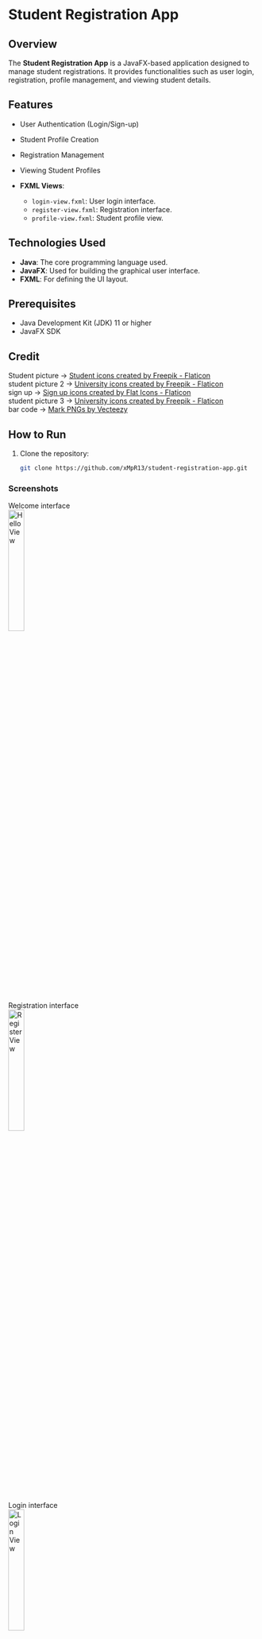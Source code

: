 # Student Registration App

## Overview
The **Student Registration App** is a JavaFX-based application designed to manage student registrations. It provides functionalities such as user login, registration, profile management, and viewing student details.

## Features
- User Authentication (Login/Sign-up)
- Student Profile Creation
- Registration Management
- Viewing Student Profiles

- **FXML Views**: 
  - `login-view.fxml`: User login interface.
  - `register-view.fxml`: Registration interface.
  - `profile-view.fxml`: Student profile view.
  
## Technologies Used
- **Java**: The core programming language used.
- **JavaFX**: Used for building the graphical user interface.
- **FXML**: For defining the UI layout.
  
## Prerequisites
- Java Development Kit (JDK) 11 or higher
- JavaFX SDK

## Credit
Student picture -> <a href="https://www.flaticon.com/free-icons/student" title="student icons">Student icons created by Freepik - Flaticon</a> <br>
student picture 2 -> <a href="https://www.flaticon.com/free-icons/university" title="university icons">University icons created by Freepik - Flaticon</a> <br>
sign up -> <a href="https://www.flaticon.com/free-icons/sign-up" title="sign up icons">Sign up icons created by Flat Icons - Flaticon</a> <br>
student picture 3 -> <a href="https://www.flaticon.com/free-icons/university" title="university icons">University icons created by Freepik - Flaticon</a> <br>
bar code -> <a href="https://www.vecteezy.com/free-png/mark">Mark PNGs by Vecteezy</a> <br>


## How to Run
1. Clone the repository:
   ```bash
   git clone https://github.com/xMpR13/student-registration-app.git

### Screenshots

Welcome interface <br>
<img src="screenshots/hello-view.jpg" alt="Hello View" width="25%" height="auto"> <br>

Registration interface<br>
<img src="screenshots/register-view.jpg" alt="Register View" width="25%" height="auto"><br>

Login interface<br>
<img src="screenshots/login-view.jpg" alt="Login View" width="25%" height="auto"><br>

Student profile interface<br>
<img src="screenshots/profile-view.jpg" alt="Profile View" width="25%" height="auto"><br>

Error popup<br>
<img src="screenshots/error-popup.jpg" alt="Error Popup" width="25%" height="auto"><br>
